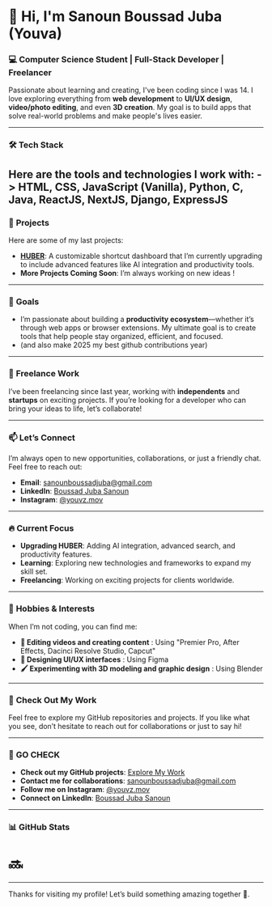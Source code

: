 # 👋 Hi, I'm **Sanoun Boussad Juba** (**Youva**)

### 💻 **Computer Science Student | Full-Stack Developer | Freelancer**
Passionate about learning and creating, I've been coding since I was 14. I love exploring everything from **web development** to **UI/UX design**, **video/photo editing**, and even **3D creation**. My goal is to build apps that solve real-world problems and make people's lives easier.

---

### 🛠️ **Tech Stack**
Here are the tools and technologies I work with:
-> HTML, CSS, JavaScript (Vanilla), Python, C, Java, ReactJS, NextJS, Django, ExpressJS
---

### 🚀 **Projects**
Here are some of my last projects:
- **[HUBER](https://github.com/youva-sanoun/HUBER)**: A customizable shortcut dashboard that I’m currently upgrading to include advanced features like AI integration and productivity tools.
- **More Projects Coming Soon**: I’m always working on new ideas !

---

### 🌟 **Goals**
- I’m passionate about building a **productivity ecosystem**—whether it’s through web apps or browser extensions. My ultimate goal is to create tools that help people stay organized, efficient, and focused.
- (and also make 2025 my best github contributions year)

---

### 💼 **Freelance Work**
I’ve been freelancing since last year, working with **independents** and **startups** on exciting projects. If you’re looking for a developer who can bring your ideas to life, let’s collaborate!

---

### 📫 **Let’s Connect**
I’m always open to new opportunities, collaborations, or just a friendly chat. Feel free to reach out:
- **Email**: [sanounboussadjuba@gmail.com](mailto:sanounboussadjuba@gmail.com)
- **LinkedIn**: [Boussad Juba Sanoun](https://www.linkedin.com/in/boussad-juba-sanoun-b8421829b/)
- **Instagram**: [@youvz.mov](https://www.instagram.com/youvz.mov)

---

### 🔥 **Current Focus**
- **Upgrading HUBER**: Adding AI integration, advanced search, and productivity features.
- **Learning**: Exploring new technologies and frameworks to expand my skill set.
- **Freelancing**: Working on exciting projects for clients worldwide.

---

### 🎨 **Hobbies & Interests**
When I’m not coding, you can find me:
- **🎥 Editing videos and creating content** : Using "Premier Pro, After Effects, Dacinci Resolve Studio, Capcut"
- **🎨 Designing UI/UX interfaces** : Using Figma
- **🖌️ Experimenting with 3D modeling and graphic design** : Using Blender

---

### 📂 **Check Out My Work**
Feel free to explore my GitHub repositories and projects. If you like what you see, don’t hesitate to reach out for collaborations or just to say hi!

---

### 🚨 **GO CHECK**
- **Check out my GitHub projects**: [Explore My Work](#)
- **Contact me for collaborations**: [sanounboussadjuba@gmail.com](mailto:sanounboussadjuba@gmail.com)
- **Follow me on Instagram**: [@youvz.mov](https://www.instagram.com/youvz.mov)
- **Connect on LinkedIn**: [Boussad Juba Sanoun](https://www.linkedin.com/in/boussad-juba-sanoun-b8421829b/)


---

### 📊 **GitHub Stats**
# 🔜 

---

Thanks for visiting my profile! Let’s build something amazing together 🫡.
